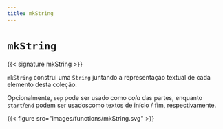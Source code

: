 ```yaml
---
title: mkString
---
```


# `mkString`

{{< signature mkString >}}

`mkString` construi uma `String` juntando a representação textual de cada elemento desta coleção.

Opcionalmente, `sep` pode ser usado como _cola_ das partes, enquanto `start`/`end` podem ser usados ​​como textos de início / fim, respectivamente.

{{< figure src="images/functions/mkString.svg" >}}
